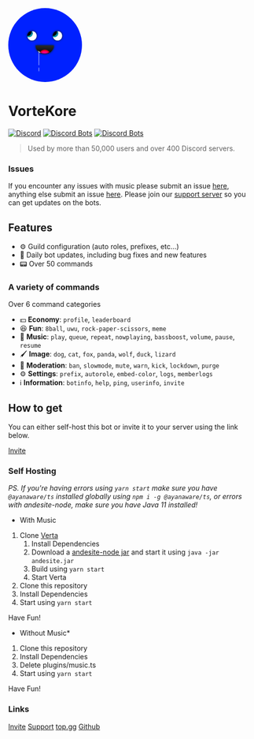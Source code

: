 <img src="images/logo.png" height="150" style="border-radius:100%" alt="logo" />

# VorteKore

[![Discord](https://img.shields.io/discord/613347362705768461.svg?logo=discord&colorB=7289DA)](https://discord.gg/asjkfp8) [![Discord Bots](https://top.gg/api/widget/servers/634766962378932224.svg)](https://top.gg/bot/634766962378932224) [![Discord Bots](https://top.gg/api/widget/upvotes/634766962378932224.svg)](https://top.gg/bot/634766962378932224)

> Used by more than 50,000 users and over 400 Discord servers.

### Issues

If you encounter any issues with music please submit an issue [here](https://github.com/vortekore/verta), anything else submit an issue [here](https://github.com/vortekore/core). Please join our [support server](https://discord.gg/asjkfp8) so you can get updates on the bots.

## Features

- ⚙️ Guild configuration (auto roles, prefixes, etc...)
- 🔧 Daily bot updates, including bug fixes and new features
- 📟 Over 50 commands

### A variety of commands

Over 6 command categories

- 💵 **Economy**: `profile`, `leaderboard`
- 😆 **Fun**: `8ball`, `uwu`, `rock-paper-scissors`, `meme`
- 🎵 **Music**: `play`, `queue`, `repeat`, `nowplaying`, `bassboost`, `volume`, `pause`, `resume`
- 🖌️ **Image**: `dog`, `cat`, `fox`, `panda`, `wolf`, `duck`, `lizard`
- 🔨 **Moderation**: `ban`, `slowmode`, `mute`, `warn`, `kick`, `lockdown`, `purge`
- ⚙️ **Settings**: `prefix`, `autorole`, `embed-color`, `logs`, `memberlogs`
- ℹ️ **Information**: `botinfo`, `help`, `ping`, `userinfo`, `invite`

## How to get

You can either self-host this bot or invite it to your server using the link below.

[Invite](https://discordapp.com/api/oauth2/authorize?client_id=634766962378932224&scope=bot&permissions=8)

### Self Hosting

*PS. If you're having errors using `yarn start` make sure you have `@ayanaware/ts` installed globally using `npm i -g @ayanaware/ts`, or errors with andesite-node, make sure you have Java 11 installed!*

- With Music

1. Clone [Verta](https://github.com/VorteKore/Verta)
   1. Install Dependencies
   2. Download a [andesite-node jar](https://mega.nz/#!NvRgESSB!BXToxq1CVEztEk0knzh2L8ypLmcLiuEsJr8hLxpmE1s) and start it using `java -jar andesite.jar`
   3. Build using `yarn start`
   4. Start Verta
2. Clone this repository
3. Install Dependencies
4. Start using `yarn start`

Have Fun!

- Without Music*

1. Clone this repository
2. Install Dependencies
3. Delete plugins/music.ts
4. Start using `yarn start`

Have Fun!

### Links

[Invite](https://discordapp.com/api/oauth2/authorize?client_id=634766962378932224&scope=bot&permissions=8)
[Support](https://discord.gg/asjkfp8)
[top.gg](https://top.gg/634766962378932224)
[Github](https://github.com/VorteKore)
